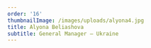 ```yaml
---
order: '16'
thumbnailImage: /images/uploads/alyona4.jpg
title: Alyona Beliashova
subtitle: General Manager – Ukraine
---
```


